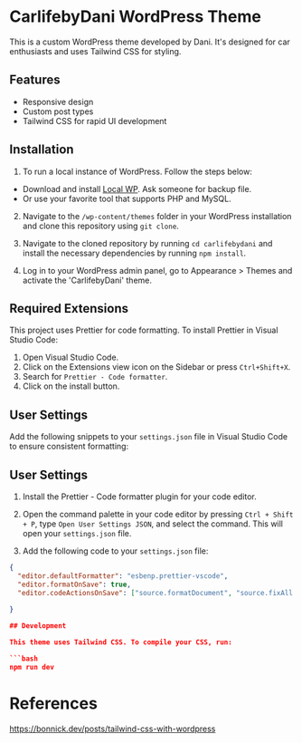 # CarlifebyDani WordPress Theme

This is a custom WordPress theme developed by Dani. It's designed for car enthusiasts and uses Tailwind CSS for styling.

## Features

-   Responsive design
-   Custom post types
-   Tailwind CSS for rapid UI development

## Installation
1. To run a local instance of WordPress. Follow the steps below:
  - Download and install [Local WP](https://localwp.com/). Ask someone for backup file.
  - Or use your favorite tool that supports PHP and MySQL.

2. Navigate to the `/wp-content/themes` folder in your WordPress installation and clone this repository using `git clone`.

3. Navigate to the cloned repository by running `cd carlifebydani` and install the necessary dependencies by running `npm install`.

4. Log in to your WordPress admin panel, go to Appearance > Themes and activate the 'CarlifebyDani' theme.


## Required Extensions

This project uses Prettier for code formatting. To install Prettier in Visual Studio Code:

1. Open Visual Studio Code.
2. Click on the Extensions view icon on the Sidebar or press `Ctrl+Shift+X`.
3. Search for `Prettier - Code formatter`.
4. Click on the install button.

## User Settings

Add the following snippets to your `settings.json` file in Visual Studio Code to ensure consistent formatting:

## User Settings

1. Install the Prettier - Code formatter plugin for your code editor.

2. Open the command palette in your code editor by pressing `Ctrl + Shift + P`, type `Open User Settings JSON`, and select the command. This will open your `settings.json` file.

3. Add the following code to your `settings.json` file:

````json
{
  "editor.defaultFormatter": "esbenp.prettier-vscode",
  "editor.formatOnSave": true,
  "editor.codeActionsOnSave": ["source.formatDocument", "source.fixAll.eslint"],
  
}

## Development

This theme uses Tailwind CSS. To compile your CSS, run:

```bash
npm run dev
````

# References
https://bonnick.dev/posts/tailwind-css-with-wordpress
